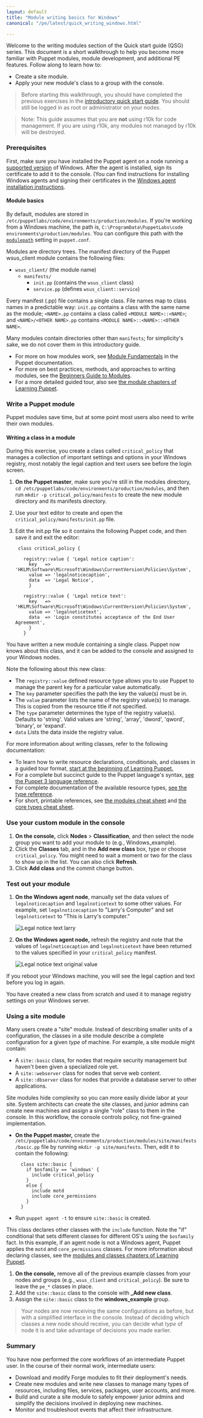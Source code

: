 ```yaml
---
layout: default
title: "Module writing basics for Windows"
canonical: "/pe/latest/quick_writing_windows.html"

---
```


Welcome to the writing modules section of the Quick start guide (QSG) series. This document is a short walkthrough to help you become more familiar with Puppet modules, module development, and additional PE features. Follow along to learn how to:

* Create a site module.
* Apply your new module's class to a group with the console.

> Before starting this walkthrough, you should have completed the previous exercises in the [introductory quick start guide](./quick_start.html). You should still be logged in as root or administrator on your nodes.

>Note: This guide assumes that you are **not** using r10k for code management. If you are using r10k, any modules not managed by r10k will be destroyed.

### Prerequisites

First, make sure you have installed the Puppet agent on a node running a [supported version](./install_system_requirements.html#puppet-agent-platforms) of Windows. After the agent is installed, sign its certificate to add it to the console. (You can find instructions for installing Windows agents and signing their certificates in the [Windows agent installation instructions](./quick_start_install_agents_windows.html).

#### Module basics

By default, modules are stored in `/etc/puppetlabs/code/environments/production/modules`. If you're working from a Windows machine, the path is, `C:\ProgramData\PuppetLabs\code
environments\production/modules`. You can configure this path with the [`modulepath`]({{puppet}}/configuration.html#modulepath) setting in `puppet.conf`.

Modules are directory trees. The manifest directory of the Puppet wsus_client module contains the following files:

- `wsus_client/` (the module name)
    - `manifests/`
        - `init.pp` (contains the `wsus_client` class)
        - `service.pp` (defines `wsus_client::service`)

Every manifest (.pp) file contains a single class. File names map to class names in a predictable way: `init.pp` contains a class with the same name as the module; `<NAME>.pp` contains a class called `<MODULE NAME>::<NAME>`; and `<NAME>/<OTHER NAME>.pp` contains `<MODULE NAME>::<NAME>::<OTHER NAME>`.

Many modules contain directories other than `manifests`; for simplicity's sake, we do not cover them in this introductory guide.

* For more on how modules work, see [Module Fundamentals]({{puppet}}/modules_fundamentals.html) in the Puppet documentation.
* For more on best practices, methods, and approaches to writing modules, see the [Beginners Guide to Modules](/guides/module_guides/bgtm.html).
* For a more detailed guided tour, also see [the module chapters of Learning Puppet](/learning/modules1.html).

### Write a Puppet module

Puppet modules save time, but at some point most users also need to write their own modules.

#### Writing a class in a module

During this exercise, you create a class called `critical_policy` that manages a collection of important settings and options in your Windows registry, most notably the legal caption and text users see before the login screen.

1. **On the Puppet master**, make sure you're still in the modules directory, `cd /etc/puppetlabs/code/environments/production/modules`, and then run `mkdir -p critical_policy/manifests` to create the new module directory and its manifests directory.
2. Use your text editor to create and open the `critical_policy/manifests/init.pp` file.
3. Edit the init.pp file so it contains the following Puppet code, and then save it and exit the editor:

        class critical_policy {

          registry::value { 'Legal notice caption':
            key   => 'HKLM\Software\Microsoft\Windows\CurrentVersion\Policies\System',
            value => 'legalnoticecaption',
            data  => 'Legal Notice',
            }

          registry::value { 'Legal notice text':
            key   => 'HKLM\Software\Microsoft\Windows\CurrentVersion\Policies\System',
            value => 'legalnoticetext',
            data  => 'Login constitutes acceptance of the End User Agreement',
            }
          }

You have written a new module containing a single class. Puppet now knows about this class, and it can be added to the console and assigned to your Windows nodes.

Note the following about this new class:

 * The `registry::value` defined resource type allows you to use Puppet to manage the parent key for a particular value automatically.
 * The `key` parameter specifies the path the key the value(s) must be in.
 * The `value` parameter lists the name of the registry value(s) to manage. This is copied from the resource title if not specified.
 * The `type` parameter determines the type of the registry value(s). Defaults to 'string'. Valid values are 'string', 'array', 'dword', 'qword', 'binary', or 'expand'.
 * `data` Lists the data inside the registry value.

For more information about writing classes, refer to the following documentation:

* To learn how to write resource declarations, conditionals, and classes in a guided tour format, [start at the beginning of Learning Puppet.](/learning/)
* For a complete but succinct guide to the Puppet language's syntax, [see the Puppet 3 language reference]({{puppet}}/lang_summary.html).
* For complete documentation of the available resource types, [see the type reference]({{puppet}}/type.html).
* For short, printable references, see [the modules cheat sheet](/module_cheat_sheet.pdf) and [the core types cheat sheet](/puppet_core_types_cheatsheet.pdf).

### Use your custom module in the console

[legal_notice_text_larry]: ./images/quick/legal_notice_larry.png
[legal_notice_text_values]: ./images/quick/legal_notice_values.png

1. **On the console,** click **Nodes** > **Classification**, and then select the node group you want to add your module to (e.g., Windows_example).
2. Click the **Classes** tab, and in the **Add new class** box, type or choose `critical_policy`. You might need to wait a moment or two for the class to show up in the list. You can also click **Refresh**.
2. Click **Add class** and the commit change button.

### Test out your module

1. **On the Windows agent node**, manually set the data values of `legalnoticecaption` and `legalnoticetext` to some other values. For example, set `legalnoticecaption` to "Larry's Computer" and set `legalnoticetext` to "This is Larry's computer."

   ![Legal notice text larry][legal_notice_text_larry]

2. **On the Windows agent node,** refresh the registry and note that the values of `legalnoticecaption` and `legalnoticetext` have been returned to the values specified in your `critical_policy` manifest.

   ![Legal notice text original value][legal_notice_text_values]

If you reboot your Windows machine, you will see the legal caption and text before you log in again.

You have created a new class from scratch and used it to manage registry settings on your Windows server.

### Using a site module

Many users create a "site" module. Instead of describing smaller units of a configuration, the classes in a site module describe a complete configuration for a given _type_ of machine. For example, a site module might contain:

* A `site::basic` class, for nodes that require security management but haven't been given a specialized role yet.
* A `site::webserver` class for nodes that serve web content.
* A `site::dbserver` class for nodes that provide a database server to other applications.

Site modules hide complexity so you can more easily divide labor at your site. System architects can create the site classes, and junior admins can create new machines and assign a single "role" class to them in the console. In this workflow, the console controls policy, not fine-grained implementation.

* **On the Puppet master,** create the `/etc/puppetlabs/code/environments/production/modules/site/manifests/basic.pp` file by running `mkdir -p site/manifests`. Then, edit it to contain the following:


        class site::basic {
          if $osfamily == 'windows' {
            include critical_policy
          }
          else {
            include motd
            include core_permissions
          }
        }
* Run `puppet agent -t` to ensure `site::basic` is created.

This class declares other classes with the `include` function. Note the "if" conditional that sets different classes for different OS's using the `$osfamily` fact. In this example, if an agent node is not a Windows agent, Puppet applies the `motd` and `core_permissions` classes. For more information about declaring classes, see the [modules and classes chapters of Learning Puppet](/learning/modules1.html).

1. **On the console,** remove all of the previous example classes from your nodes and groups (e.g., `wsus_client` and `critical_policy`). Be sure to leave the `pe_*` classes in place.
2. Add the `site::basic` class to the console with **_Add new class**.
3. Assign the `site::basic` class to the **windows_example** group.

> Your nodes are now receiving the same configurations as before, but with a simplified interface in the console. Instead of deciding which classes a new node should receive, you can decide what _type_ of node it is and take advantage of decisions you made earlier.


### Summary

You have now performed the core workflows of an intermediate Puppet user. In the course of their normal work, intermediate users:

* Download and modify Forge modules to fit their deployment's needs.
* Create new modules and write new classes to manage many types of resources, including files, services, packages, user accounts, and more.
* Build and curate a site module to safely empower junior admins and simplify the decisions involved in deploying new machines.
* Monitor and troubleshoot events that affect their infrastructure.



